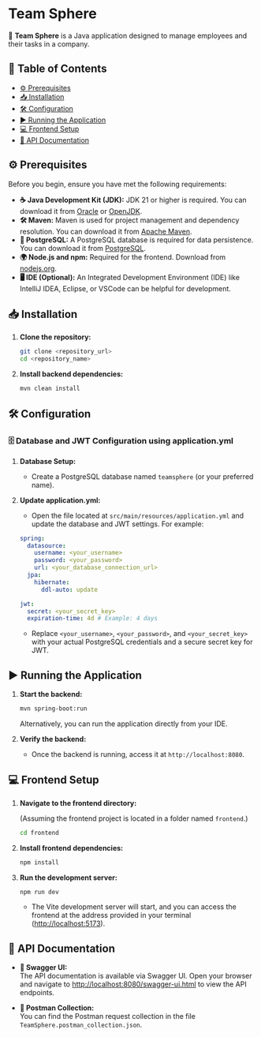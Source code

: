 # Team Sphere

🚀 **Team Sphere** is a Java application designed to manage employees and their tasks in a company.

## 📖 Table of Contents

- [⚙️ Prerequisites](#prerequisites)
- [📥 Installation](#installation)
- [🛠 Configuration](#configuration)
- [▶️ Running the Application](#running-the-application)
- [💻 Frontend Setup](#frontend-setup)
- [📌 API Documentation](#api-documentation)

## ⚙️ Prerequisites

Before you begin, ensure you have met the following requirements:

- **☕ Java Development Kit (JDK):** JDK 21 or higher is required. You can download it from [Oracle](https://www.oracle.com/java/technologies/javase-jdk21-downloads.html) or [OpenJDK](https://openjdk.java.net/projects/jdk/21/).
- **🛠 Maven:** Maven is used for project management and dependency resolution. You can download it from [Apache Maven](https://maven.apache.org/download.cgi).
- **🐘 PostgreSQL:** A PostgreSQL database is required for data persistence. You can download it from [PostgreSQL](https://www.postgresql.org/download/).
- **🌍 Node.js and npm:** Required for the frontend. Download from [nodejs.org](https://nodejs.org/).
- **🖥 IDE (Optional):** An Integrated Development Environment (IDE) like IntelliJ IDEA, Eclipse, or VSCode can be helpful for development.

## 📥 Installation

1. **Clone the repository:**

    ```bash
    git clone <repository_url>
    cd <repository_name>
    ```

2. **Install backend dependencies:**

    ```bash
    mvn clean install
    ```

## 🛠 Configuration

### 🗄 Database and JWT Configuration using application.yml

1. **Database Setup:**

   - Create a PostgreSQL database named `teamsphere` (or your preferred name).

2. **Update application.yml:**

   - Open the file located at `src/main/resources/application.yml` and update the database and JWT settings. For example:

    ```yaml
    spring:
      datasource:
        username: <your_username>
        password: <your_password>
        url: <your_database_connection_url>
      jpa:
        hibernate:
          ddl-auto: update

    jwt:
      secret: <your_secret_key>
      expiration-time: 4d # Example: 4 days
    ```

   - Replace `<your_username>`, `<your_password>`, and `<your_secret_key>` with your actual PostgreSQL credentials and a secure secret key for JWT.

## ▶️ Running the Application

1. **Start the backend:**

    ```bash
    mvn spring-boot:run
    ```

    Alternatively, you can run the application directly from your IDE.

2. **Verify the backend:**

    - Once the backend is running, access it at `http://localhost:8080`.

## 💻 Frontend Setup

1. **Navigate to the frontend directory:**

    (Assuming the frontend project is located in a folder named `frontend`.)

    ```bash
    cd frontend
    ```

2. **Install frontend dependencies:**

    ```bash
    npm install
    ```

3. **Run the development server:**

    ```bash
    npm run dev
    ```

    - The Vite development server will start, and you can access the frontend at the address provided in your terminal ([http://localhost:5173](http://localhost:5173)).

## 📌 API Documentation

- **📑 Swagger UI:**  
  The API documentation is available via Swagger UI. Open your browser and navigate to [http://localhost:8080/swagger-ui.html](http://localhost:8080/swagger-ui.html) to view the API endpoints.

- **📂 Postman Collection:**  
  You can find the Postman request collection in the file `TeamSphere.postman_collection.json`.
